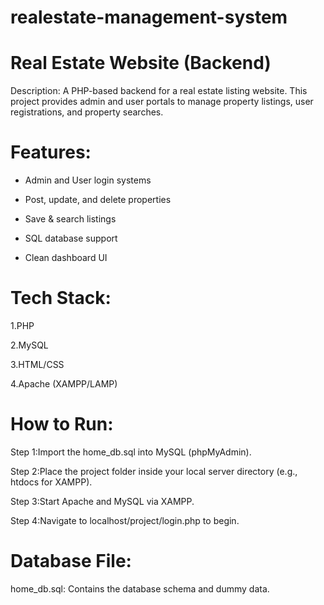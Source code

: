 # realestate-management-system
# Real Estate Website (Backend)
Description:
A PHP-based backend for a real estate listing website. This project provides admin and user portals to manage property listings, user registrations, and property searches.

# Features:

* Admin and User login systems

* Post, update, and delete properties

* Save & search listings

* SQL database support

* Clean dashboard UI

# Tech Stack:

1.PHP

2.MySQL

3.HTML/CSS

4.Apache (XAMPP/LAMP)


# How to Run:

Step 1:Import the home_db.sql into MySQL (phpMyAdmin).

Step 2:Place the project folder inside your local server directory (e.g., htdocs for XAMPP).

Step 3:Start Apache and MySQL via XAMPP.

Step 4:Navigate to localhost/project/login.php to begin.

#      Database File:

home_db.sql: Contains the database schema and dummy data.

